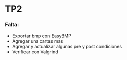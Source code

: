 # TP2

### Falta:
- Exportar bmp con EasyBMP 
- Agregar una cartas mas 
- Agregar y actualizar algunas pre y post condiciones 
- Verificar con Valgrind 
